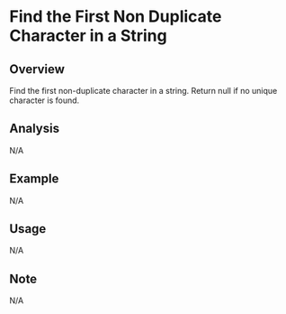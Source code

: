 # Find the First Non Duplicate Character in a String 

Overview
---
Find the first non-duplicate character in a string. Return null if no unique 
character is found.

Analysis
---
N/A

Example
---
N/A

Usage
---
N/A

Note
---
N/A
